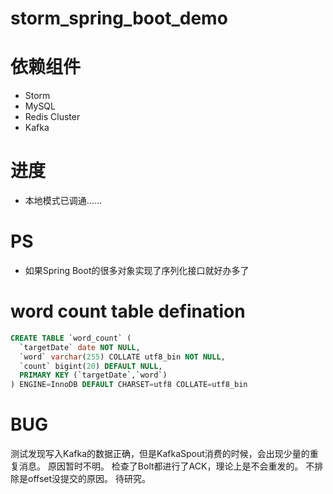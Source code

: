 # storm_spring_boot_demo

# 依赖组件
- Storm
- MySQL
- Redis Cluster
- Kafka

# 进度
- 本地模式已调通…… 

# PS
- 如果Spring Boot的很多对象实现了序列化接口就好办多了

# word count table defination
```sql
CREATE TABLE `word_count` (
  `targetDate` date NOT NULL,
  `word` varchar(255) COLLATE utf8_bin NOT NULL,
  `count` bigint(20) DEFAULT NULL,
  PRIMARY KEY (`targetDate`,`word`)
) ENGINE=InnoDB DEFAULT CHARSET=utf8 COLLATE=utf8_bin
```
# BUG
测试发现写入Kafka的数据正确，但是KafkaSpout消费的时候，会出现少量的重复消息。
原因暂时不明。
检查了Bolt都进行了ACK，理论上是不会重发的。
不排除是offset没提交的原因。
待研究。

